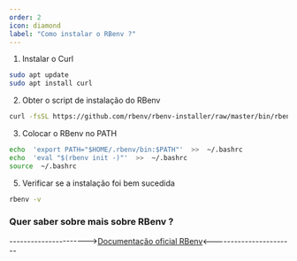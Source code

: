 ```yaml
---
order: 2
icon: diamond
label: "Como instalar o RBenv ?"
---
```


<!-- Araújo -->

1. Instalar o Curl
```bash
sudo apt update
sudo apt install curl
```
2. Obter o script de instalação do RBenv
```bash
curl -fsSL https://github.com/rbenv/rbenv-installer/raw/master/bin/rbenv-installer | bash
```
3. Colocar o RBenv no PATH
```bash
echo  'export PATH="$HOME/.rbenv/bin:$PATH"'  >>  ~/.bashrc
echo  'eval "$(rbenv init -)"'  >>  ~/.bashrc
source  ~/.bashrc
```
5. Verificar se a instalação foi bem sucedida
```bash
rbenv -v
```

### Quer saber sobre mais sobre RBenv ?

---------------------->[Documentação oficial RBenv](https://github.com/rbenv/rbenv)<-----------------------